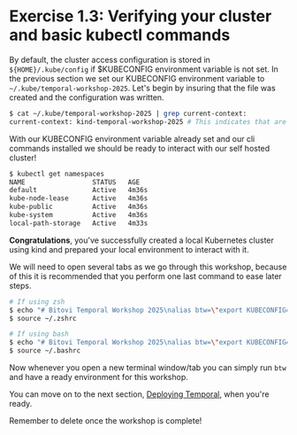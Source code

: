 # Exercise 1.3: Verifying your cluster and basic kubectl commands

By default, the cluster access configuration is stored in `${HOME}/.kube/config` if $KUBECONFIG environment variable is not set. In the previous section we set our KUBECONFIG environment variable to `~/.kube/temporal-workshop-2025`. Let's begin by insuring that the file was created and the configuration was written.

```bash
$ cat ~/.kube/temporal-workshop-2025 | grep current-context:
current-context: kind-temporal-workshop-2025 # This indicates that are kubeconfig has been properly written and prepared
```

With our KUBECONFIG environment variable already set and our cli commands installed we should be ready to interact with our self hosted cluster!

```bash
$ kubectl get namespaces
NAME                 STATUS   AGE
default              Active   4m36s
kube-node-lease      Active   4m36s
kube-public          Active   4m36s
kube-system          Active   4m36s
local-path-storage   Active   4m33s
```


**Congratulations**, you've successfully created a local Kubernetes cluster using kind and prepared your local environment to interact with it. 

We will need to open several tabs as we go through this workshop, because of this it is recommended that you perform one last command to ease later steps.

```bash
# If using zsh
$ echo "# Bitovi Temporal Workshop 2025\nalias btw=\"export KUBECONFIG=~/.kube/temporal-workshop-2025; echo 'Using local Temporal Workshop 2025 config'\"" > ~/.zshrc
$ source ~/.zshrc

# If using bash
$ echo "# Bitovi Temporal Workshop 2025\nalias btw=\"export KUBECONFIG=~/.kube/temporal-workshop-2025; echo 'Using local Temporal Workshop 2025 config'\"" > ~/.bashrc
$ source ~/.bashrc
```

Now whenever you open a new terminal window/tab you can simply run `btw` and have a ready environment for this workshop. 

You can move on to the next section, [Deploying Temporal](../2.Deploying-Temporal/README.md), when you're ready.

Remember to delete once the workshop is complete!